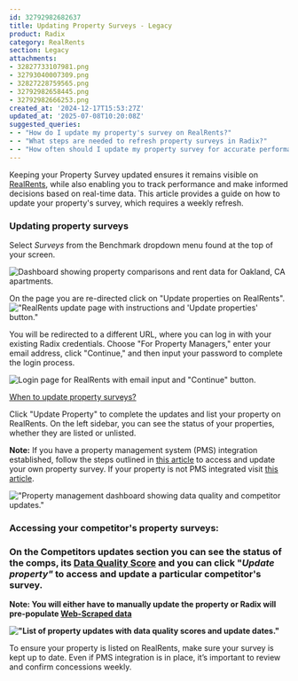 ```yaml
---
id: 32792982682637
title: Updating Property Surveys - Legacy
product: Radix
category: RealRents
section: Legacy
attachments:
- 32827733107981.png
- 32793040007309.png
- 32827228759565.png
- 32792982658445.png
- 32792982666253.png
created_at: '2024-12-17T15:53:27Z'
updated_at: '2025-07-08T10:20:08Z'
suggested_queries:
- - "How do I update my property's survey on RealRents?"
- - "What steps are needed to refresh property surveys in Radix?"
- - "How often should I update my property survey for accurate performance tracking?"
---
```

Keeping your Property Survey updated ensures it remains visible on [RealRents](https://help.radix.com/hc/en-us/articles/32826267937933-RealRents), while also enabling you to track performance and make informed decisions based on real-time data. This article provides a guide on how to update your property's survey, which requires a weekly refresh.

### Updating property surveys

Select *Surveys* from the Benchmark dropdown menu found at the top of your screen. 

![Dashboard showing property comparisons and rent data for Oakland, CA apartments.](attachments/32827733107981.png)

On the page you are re-directed click on "Update properties on RealRents".  !["RealRents update page with instructions and 'Update properties' button."](attachments/32793040007309.png)

You will be redirected to a different URL, where you can log in with your existing Radix credentials. Choose "For Property Managers," enter your email address, click "Continue," and then input your password to complete the login process.

![Login page for RealRents with email input and "Continue" button.](attachments/32827228759565.png)

[When to update property surveys?](https://help.radix.com/hc/en-us/articles/26325272809997-Understanding-Clock-Colors)

Click "Update Property" to complete the updates and list your property on RealRents. On the left sidebar, you can see the status of your properties, whether they are listed or unlisted.

**Note:** If you have a property management system (PMS) integration established, follow the steps outlined in [this article](https://help.radix.com/hc/en-us/articles/27994992281869-Updating-Your-Integrated-Property-Survey) to access and update your own property survey. If your property is not PMS integrated visit [this article](https://help.radix.com/hc/en-us/articles/32860114535693-Step-by-step-Survey-Walk-through).

!["Property management dashboard showing data quality and competitor updates."](attachments/32792982658445.png)

### **Accessing your competitor's property surveys:**

### **On the Competitors updates section you can see the status of the comps, its [Data Quality Score](https://help.radix.com/hc/en-us/articles/28429466699533-Data-Quality-Scores-Explained) and you can click "*Update property"* to access and update a particular competitor's survey.**

****Note**: You will either have to manually update the property or Radix will pre-populate [Web-Scraped data](https://help.radix.com/hc/en-us/articles/29750300559757-Web-Scraped-Property-Survey-Data-Beta)**

**!["List of property updates with data quality scores and update dates."](attachments/32792982666253.png)**

To ensure your property is listed on RealRents, make sure your survey is kept up to date. Even if PMS integration is in place, it’s important to review and confirm concessions weekly.